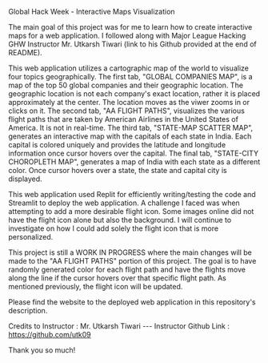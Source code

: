Global Hack Week - Interactive Maps Visualization

The main goal of this project was for me to learn how to create interactive maps for a web application. I followed along with Major League Hacking GHW Instructor Mr. Utkarsh Tiwari (link to his Github provided at 
the end of README).

This web application utilizes a cartographic map of the world to visualize four topics geographically. The first tab, "GLOBAL COMPANIES MAP", is a map of the top 50 global companies and their geographic location. 
The geographic location is not each company's exact location, rather it is placed approximately at the center. The location moves as the viwer zooms in or clicks on it. The second tab, "AA FLIGHT PATHS", visualizes 
the various flight paths that are taken by American Airlines in the United States of America. It is not in real-time. The third tab, "STATE-MAP SCATTER MAP", generates an interactive map with the capitals of each
state in India. Each capital is colored uniquely and provides the latitude and longitude information once cursor hovers over the capital. The final tab, "STATE-CITY CHOROPLETH MAP", generates a map of India with
each state as a different color. Once cursor hovers over a state, the state and capital city is displayed.

This web application used Replit for efficiently writing/testing the code and Streamlit to deploy the web application. A challenge I faced was when attempting to add a more desirable flight icon. Some images online
did not have the flight icon alone but also the background. I will continue to investigate on how I could add solely the flight icon that is more personalized. 

This project is still a WORK IN PROGRESS where the main changes will be made to the "AA FLIGHT PATHS" portion of this project. 
The goal is to have randomly generated color for each flight path and have the flights move along the line if the cursor hovers over that specific flight path. As mentioned previously, the flight icon will be updated.

Please find the website to the deployed web application in this repository's description.

Credits to Instructor : Mr. Utkarsh Tiwari ---
Instructor Github Link : https://github.com/utk09

Thank you so much!
